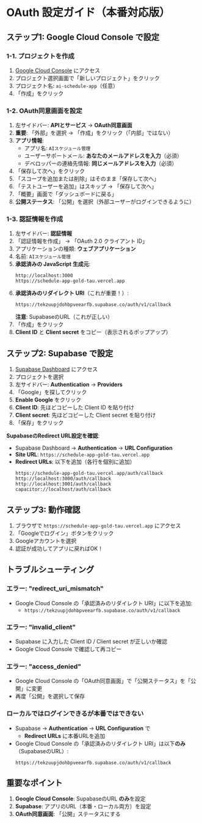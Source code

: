 # OAuth 設定ガイド（本番対応版）

## ステップ1: Google Cloud Console で設定

### 1-1. プロジェクトを作成
1. [Google Cloud Console](https://console.cloud.google.com) にアクセス
2. プロジェクト選択画面で「新しいプロジェクト」をクリック
3. プロジェクト名: `ai-schedule-app`（任意）
4. 「作成」をクリック

### 1-2. OAuth同意画面を設定
1. 左サイドバー: **APIとサービス** → **OAuth同意画面**
2. **重要**: 「外部」を選択 → 「作成」をクリック（「内部」ではない）
3. **アプリ情報**:
   - アプリ名: `AIスケジュール管理`
   - ユーザーサポートメール: **あなたのメールアドレスを入力**（必須）
   - デベロッパーの連絡先情報: **同じメールアドレスを入力**（必須）
4. 「保存して次へ」をクリック
5. 「スコープを追加または削除」はそのまま「保存して次へ」
6. 「テストユーザーを追加」はスキップ → 「保存して次へ」
7. 「概要」画面で「ダッシュボードに戻る」
8. **公開ステータス**: 「公開」を選択（外部ユーザーがログインできるように）

### 1-3. 認証情報を作成
1. 左サイドバー: **認証情報**
2. 「認証情報を作成」 → 「OAuth 2.0 クライアント ID」
3. アプリケーションの種類: **ウェブアプリケーション**
4. 名前: `AIスケジュール管理`
5. **承認済みの JavaScript 生成元**:
   ```
   http://localhost:3000
   https://schedule-app-gold-tau.vercel.app
   ```
6. **承認済みのリダイレクト URI**（これが重要！）:
   ```
   https://tekzuupjdohbpveearfb.supabase.co/auth/v1/callback
   ```
   **注意**: SupabaseのURL（これが正しい）
7. 「作成」をクリック
8. **Client ID** と **Client secret** をコピー（表示されるポップアップ）

## ステップ2: Supabase で設定

1. [Supabase Dashboard](https://supabase.com/dashboard) にアクセス
2. プロジェクトを選択
3. 左サイドバー: **Authentication** → **Providers**
4. 「Google」を探してクリック
5. **Enable Google** をクリック
6. **Client ID**: 先ほどコピーした Client ID を貼り付け
7. **Client secret**: 先ほどコピーした Client secret を貼り付け
8. 「保存」をクリック

**SupabaseのRedirect URL設定を確認**:
- Supabase Dashboard → **Authentication** → **URL Configuration**
- **Site URL**: `https://schedule-app-gold-tau.vercel.app`
- **Redirect URLs**: 以下を追加（各行を個別に追加）
  ```
  https://schedule-app-gold-tau.vercel.app/auth/callback
  http://localhost:3000/auth/callback
  http://localhost:3001/auth/callback
  capacitor://localhost/auth/callback
  ```

## ステップ3: 動作確認

1. ブラウザで `https://schedule-app-gold-tau.vercel.app` にアクセス
2. 「Googleでログイン」ボタンをクリック
3. Googleアカウントを選択
4. 認証が成功してアプリに戻ればOK！

## トラブルシューティング

### エラー: "redirect_uri_mismatch"
- Google Cloud Console の「承認済みのリダイレクト URI」に以下を追加:
  - `https://tekzuupjdohbpveearfb.supabase.co/auth/v1/callback`
  
### エラー: "invalid_client"
- Supabase に入力した Client ID / Client secret が正しいか確認
- Google Cloud Console で確認して再コピー

### エラー: "access_denied"
- Google Cloud Console の「OAuth同意画面」で「公開ステータス」を「公開」に変更
- 再度「公開」を選択して保存

### ローカルではログインできるが本番ではできない
- Supabase → **Authentication** → **URL Configuration** で
  - **Redirect URLs** に本番URLを追加
- Google Cloud Console の「承認済みのリダイレクト URI」は以下**のみ**（SupabaseのURL）:
  ```
  https://tekzuupjdohbpveearfb.supabase.co/auth/v1/callback
  ```

## 重要なポイント

1. **Google Cloud Console**: SupabaseのURL **のみ**を設定
2. **Supabase**: アプリのURL（本番・ローカル両方）を設定
3. **OAuth同意画面**: 「公開」ステータスにする
